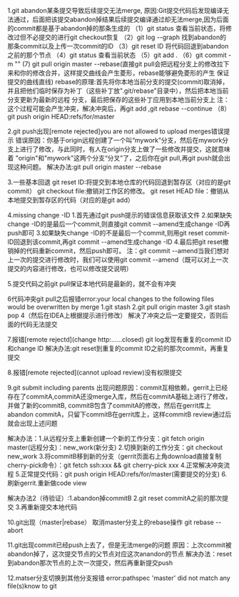1.git abandon某条提交导致后续提交无法merge,
原因:Git提交代码后发现编译无法通过，后面把该提交abandon掉结果后续提交编译通过却无法merge,因为后面的commit都是基于abandon掉的那条生成的
（1）git status 查看当前状态，将修改过但不必提交的进行git checkout恢复
（2）git log --graph 找到abandon的那条commit以及上传一次commit的ID
（3）git reset ID  将代码回退到abandon之前的那个节点
（4）git status 查看当前状态
（5）git add .
（6）git commit -m ""
 (7) git pull origin master --rebase(直接git pull会把远程分支上的修改拉下来和你的修改合并，这样提交曲线会产生菱形，rebase能够避免菱形的产生
 保证提交的曲线直线)
 rebase的原理:首先将你本地当前分支的提交(commit)取消掉，并且把他们临时保存为补丁（这些补丁放".git/rebase"目录中），然后把本地当前分支更新为最新的远程
 分支，最后把保存的这些补丁应用到本地当前分支上
 注：这个过程可能会产生冲突，解决冲突后，再git add ,git rebase --continue
 （8）git push origin HEAD:refs/for/master
 
 2.git push出现[remote rejected]you are not allowed to upload merges错误提示
 错误原因：你基于origin远程创建了一个叫“mywork”分支，然后在mywork分支上进行了修改，与此同时，有人在origin分支上做了一些修改并提交，这就意味着
 "origin"和"mywork"这两个分支“分叉”了，之后你在git pull,再git push就会出现这种问题。
 解决办法:git pull origin master --rebase
 
 3.一些基本回退
 git reset ID:将提交到本地仓库的代码回退到暂存区（对应的是git commit）
 git checkout file:撤销对工作区的修改。
 git reset HEAD file：撤销从本地提交到暂存区的代码（对应的是git add）
 
 4.missing change -ID
 1.首先通过git push提示的错误信息获取该文件
 2.如果缺失change -ID的是最后一个commit,则直接git commit --amend生成change -ID再push即可
 3.如果缺失change -ID的不是最后一个commit,则用git reset commit-ID回退到该commit,再git commit --amend生成change -ID
 4.最后把git reset撤销掉的代码重新commit，然后push即可。
 注：git commit --amend当我们想对上一次的提交进行修改时，我们可以使用git commit --amend（既可以对上一次提交的内容进行修改，也可以修改提交说明）
 
 5.提交代码之前git  pull保证本地代码是最新的，就不会有冲突
 
 6代码冲突git pull之后报错error:your local changes to the following files would be overwritten by merge
 1.git stash
 2.git pull origin master
 3.git stash pop
 4（然后在IDEA上根据提示进行修改）
 解决了冲突之后一定要提交，否则后面的代码无法提交
 
 7.报错[remote  rejectd](change http:......closed)
 git log发现有重复的commit ID和change ID
 解决办法:git reset到重复的commit ID之前的那次commit，再重复提交
 
 8.报错[remote rejected](cannot upload review)没有权限提交
 
 9.git submit including parents
 出现问题原因：commit互相依赖，gerrit上已经存在了commitA,commitA还没merge入库，然后在commitA基础上进行了修改，并做了新的commitB,
 commitB包含了commitA的修改，然后在gerrit库上abandon commitA，只留下commitB在gerrit库上，这样commitB review通过后就会出现上述问题
 
 解决办法：1.从远程分支上重新创建一个新的工作分支：git fetch origin master(远程分支)：new_work(新分支)
          2.切换到新的工作分支：git checkout new_work
          3.将commitB移到新的分支（gerrit页面右上角download直接复制cherry-pick命令）：git fetch ssh:xxx && git cherry-pick xxx
          4.正常解决冲突流程
          5.正常提交代码：git push origin HEAD:refs/for/master(需要提交的分支)
          6.刷新gerrit.重新做code view
          
 解决办法2（待验证）:1.abandon掉commitB
                   2.git reset commitA之前的那次提交
                   3.再重新提交本地代码
                   
 10.git出现（master|rebase）
    取消master分支上的rebase操作
    git rebase --abort
    
 11.git出现commit已经push上去了，但是无法merge的问题
    原因：上次commit被abandon掉了，这次提交节点的父节点对应这次anandon的节点
    解决办法：reset到abandon那次节点的上次一次提交，然后再重新提交push

 12.matser分支切换到其他分支报错
    error:pathspec 'master' did not match any file(s)know to git 
